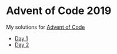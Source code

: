 # Advent of Code 2019
My solutions for [Advent of Code](https://adventofcode.com/2019)

- [Day 1](https://github.com/ilhan-mstf/advent_of_code_2019/blob/master/day_1.js)
- [Day 2](https://github.com/ilhan-mstf/advent_of_code_2019/blob/master/day_2.js)
